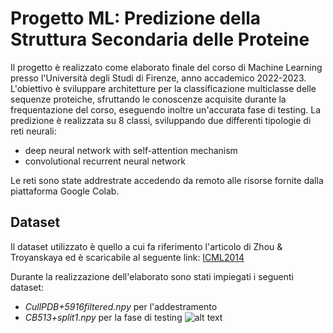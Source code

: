 # Progetto ML: Predizione della Struttura Secondaria delle Proteine
Il progetto è realizzato come elaborato finale del corso di Machine Learning presso l'Università degli Studi di Firenze, anno accademico 2022-2023. L'obiettivo è sviluppare architetture per la classificazione multiclasse delle sequenze proteiche, sfruttando le conoscenze acquisite durante la frequentazione del corso, eseguendo inoltre un'accurata fase di testing. La predizione è realizzata su 8 classi, sviluppando due differenti tipologie di reti neurali:
- deep neural network with self-attention mechanism
- convolutional recurrent neural network

Le reti sono state addrestrate accedendo da remoto alle risorse fornite dalla piattaforma Google Colab.

## Dataset
Il dataset utilizzato è quello a cui fa riferimento l'articolo di Zhou & Troyanskaya ed è scaricabile al seguente link: <a href="https://www.princeton.edu/~jzthree/datasets/ICML2014/" target="_blank">ICML2014</a>

Durante la realizzazione dell'elaborato sono stati impiegati i seguenti dataset:
- *CullPDB+5916filtered.npy* per l'addestramento
- *CB513+split1.npy* per la fase di testing 
![alt text](https://github.com/Tiezzi96/progettoML/blob/main/?raw=true)
